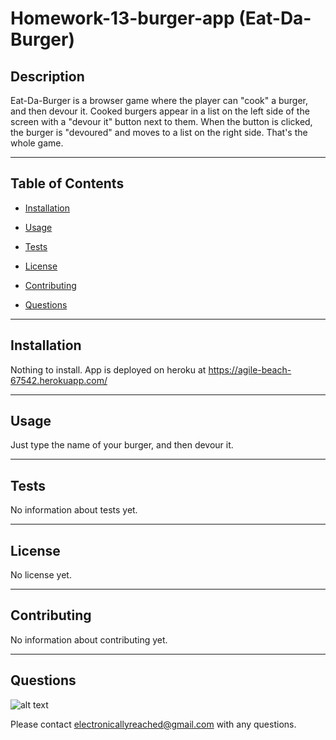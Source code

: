 # Homework-13-burger-app (Eat-Da-Burger)
    
## Description

Eat-Da-Burger is a browser game where the player can "cook" a burger, and then devour it. Cooked burgers appear in a list on the left side of the screen with a "devour it" button next to them. When the button is clicked, the burger is "devoured" and moves to a list on the right side. That's the whole game.

- - -

## Table of Contents
    

* [Installation](#installation)

* [Usage](#usage)

* [Tests](#tests)

* [License](#lisence)

* [Contributing](#contributing)

* [Questions](#questions)

- - -

## Installation

Nothing to install. App is deployed on heroku at https://agile-beach-67542.herokuapp.com/

- - -

## Usage

Just type the name of your burger, and then devour it.

- - -

## Tests

No information about tests yet.

- - -

## License

No license yet.

- - -

## Contributing

No information about contributing yet.

- - -

## Questions

![alt text](https://avatars0.githubusercontent.com/u/56980945?v=4 "profile image for julzar")


Please contact electronicallyreached@gmail.com with any questions.
